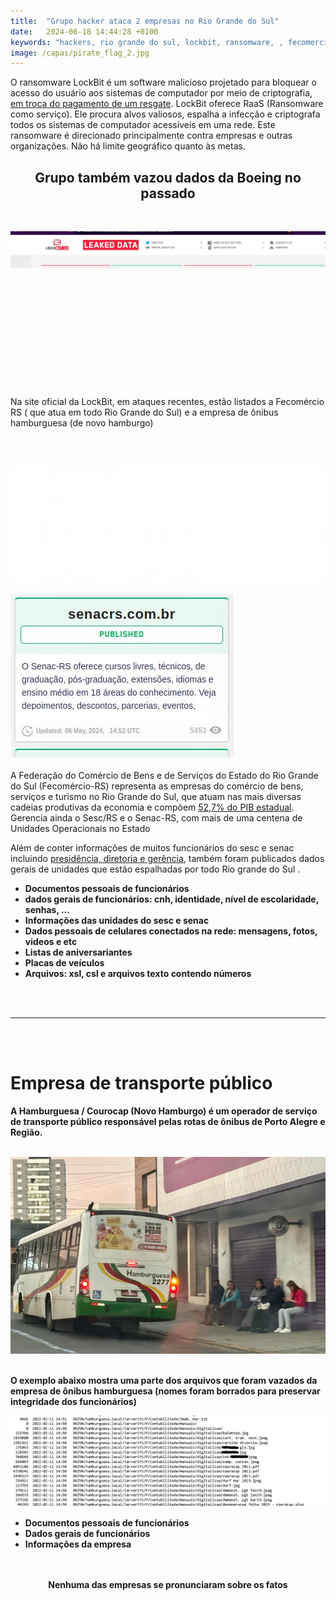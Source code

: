 ```yaml
---
title:  "Grupo hacker ataca 2 empresas no Rio Grande do Sul"
date:   2024-06-18 14:44:28 +0100
keywords: "hackers, rio grande do sul, lockbit, ransomware, , fecomercio , noticias, haburguesa"
image: /capas/pirate_flag_2.jpg
---
```


O ransomware LockBit é um software malicioso projetado para bloquear o acesso do usuário aos sistemas de computador por meio de criptografia,<u> em troca do pagamento de um resgate</u>. LockBit oferece RaaS (Ransomware como serviço). Ele procura alvos valiosos, espalha a infecção e criptografa todos os sistemas de computador acessíveis em uma rede. Este ransomware é direcionado principalmente contra empresas e outras organizações. Não há limite geográfico quanto às metas.

<center> <h2>Grupo também vazou dados da Boeing no passado</h2> </center>
<br>


![print2](/images2/print_site_leak_2.jpg) 
<div class="iframely-embed"><div class="iframely-responsive" style="height: 140px; padding-bottom: 0;"><a href="https://www.cisoadvisor.com.br/gangue-de-ransomware-lockbit-vaza-43-gb-de-dados-da-boeing/" data-iframely-url="//iframely.net/RGzUqec?card=small"></a></div></div><script async src="//iframely.net/embed.js"></script>

<br>
<br>

Na site oficial da LockBit, em ataques recentes, estão listados a Fecomércio RS ( que atua em todo Rio Grande do Sul) e a empresa de ônibus hamburguesa (de novo hamburgo)

<br>
<br>

![sesc_fecomercio](/images2/fecomercio.png) <br> <br> ![print3](/images2/print_site_leak.jpg) <br> <br>
A Federação do Comércio de Bens e de Serviços do Estado do Rio Grande do Sul (Fecomércio-RS) representa as empresas do comércio de bens, serviços e turismo no Rio Grande do Sul, que atuam nas mais diversas cadeias produtivas da economia e compõem <u>52,7% do PIB estadual</u>. Gerencia ainda o Sesc/RS e o Senac-RS, com mais de uma centena de Unidades Operacionais no Estado

Além de conter informações de muitos funcionários do sesc e senac incluindo <u>presidência, diretoria e gerência</u>, também foram publicados dados gerais de unidades que estão espalhadas por todo Rio grande do Sul .

* <b> Documentos pessoais de funcionários <b>
* <b> dados gerais de funcionários: cnh, identidade, nível de escolaridade, senhas, ... <b>
* <b> Informações das unidades do sesc e senac <b>
* <b> Dados pessoais de celulares conectados na rede: mensagens, fotos, videos e etc <b>
* <b> Listas de aniversariantes<b>
* <b> Placas de veículos <b>
* <b> Arquivos: xsl, csl e  arquivos texto contendo números <b>
<br>
<br>
<hr>

<br>
<br>






<h1> Empresa de transporte público </h1>

A Hamburguesa / Courocap (Novo Hamburgo) é um operador de serviço de transporte público responsável pelas rotas de ônibus de Porto Alegre e Região.
<br>
<br>

![imagem_onibus](/images2/1_hamburguesa-21673911.jpg)
<br>
<br>

O exemplo abaixo mostra uma parte dos arquivos que foram vazados da empresa de ônibus hamburguesa
(nomes foram borrados para preservar integridade dos funcionários)

![print1](/images2/vazemento_rs_hamburguesa_novo.jpg)

* <b>Documentos pessoais de funcionários<b>
* <b>Dados gerais de funcionários<b>
* <b>Informações da empresa<b>

<br>
<br>
<center>
<i class="fa-solid fa-triangle-exclamation"></i> Nenhuma das empresas se pronunciaram sobre os fatos 
</center>